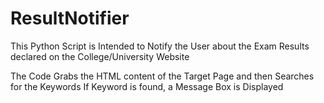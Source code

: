 # ResultNotifier
This Python Script is Intended to Notify the User about the Exam Results declared on the College/University Website


The Code Grabs the HTML content of the Target Page and then Searches for the Keywords 
If Keyword is found, a Message Box is Displayed


